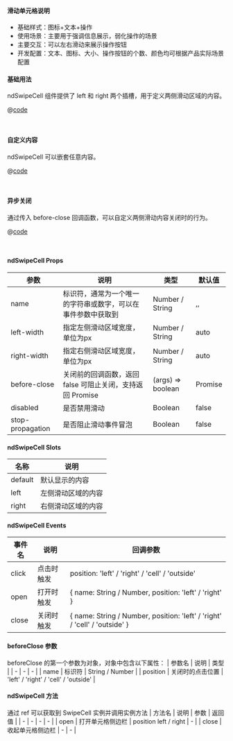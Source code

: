 #### 滑动单元格说明
- 基础样式：图标+文本+操作
- 使用场景：主要用于强调信息展示，弱化操作的场景
- 主要交互：可以左右滑动来展示操作按钮
- 开发配置：文本、图标、大小、操作按钮的个数、颜色均可根据产品实际场景配置

#### 基础用法
ndSwipeCell 组件提供了 left 和 right 两个插槽，用于定义两侧滑动区域的内容。

<common-code-format>
  <template #source>
    <APP-ndSwipeCell-ndSwipeCell></APP-ndSwipeCell-ndSwipeCell>
  </template>

  @[code](../.vuepress/components/APP/ndSwipeCell/ndSwipeCell.vue)

</common-code-format>
<br />

#### 自定义内容
ndSwipeCell 可以嵌套任意内容。

<common-code-format>
  <template #source>
    <APP-ndSwipeCell-ndSwipeCellSlot></APP-ndSwipeCell-ndSwipeCellSlot>
  </template>

  @[code](../.vuepress/components/APP/ndSwipeCell/ndSwipeCellSlot.vue)

</common-code-format>
<br />

#### 异步关闭
通过传入 before-close 回调函数，可以自定义两侧滑动内容关闭时的行为。

<common-code-format>
  <template #source>
    <APP-ndSwipeCell-ndSwipeCellAsync></APP-ndSwipeCell-ndSwipeCellAsync>
  </template>

  @[code](../.vuepress/components/APP/ndSwipeCell/ndSwipeCellAsync.vue)

</common-code-format>
<br />

#### ndSwipeCell Props
| 参数 | 说明 | 类型 | 默认值 |
| - | - | - | - |
| name | 标识符，通常为一个唯一的字符串或数字，可以在事件参数中获取到 | Number / String | ,, |
| left-width | 指定左侧滑动区域宽度，单位为px | Number / String | auto |
| right-width | 指定右侧滑动区域宽度，单位为px | Number / String | auto |
| before-close | 关闭前的回调函数，返回 false 可阻止关闭，支持返回 Promise | (args) => boolean | Promise | - |
| disabled | 是否禁用滑动 | Boolean | false |
| stop-propagation | 是否阻止滑动事件冒泡 | Boolean | false |

#### ndSwipeCell Slots
| 名称 | 说明 |
| - | - |
| default | 默认显示的内容 |
| left | 左侧滑动区域的内容 |
| right | 右侧滑动区域的内容 |

#### ndSwipeCell Events
| 事件名 | 说明 | 回调参数 |
| - | - | - |
| click | 点击时触发 | position: 'left' / 'right' / 'cell' / 'outside' |
| open | 打开时触发 | { name: String / Number, position: 'left' / 'right' } |
| close | 关闭时触发 | { name: String / Number, position: 'left' / 'right' / 'cell' / 'outside' } |

#### beforeClose 参数
beforeClose 的第一个参数为对象，对象中包含以下属性：
| 参数名 | 说明 | 类型 |
| - | - | - |
| name | 标识符 | String / Number |
| position | 关闭时的点击位置 | 'left' / 'right' / 'cell' / 'outside' |

####  ndSwipeCell 方法
通过 ref 可以获取到 SwipeCell 实例并调用实例方法
| 方法名 | 说明 | 参数 | 返回值 |
| - | - | - | - |
| open | 打开单元格侧边栏 | position left / right | - |
| close | 收起单元格侧边栏 | - | - |

